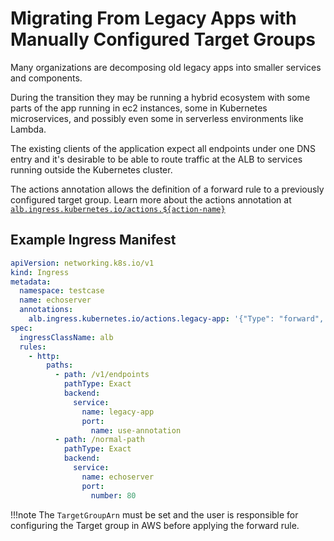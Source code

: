 # Migrating From Legacy Apps with Manually Configured Target Groups

Many organizations are decomposing old legacy apps into smaller services and components.

During the transition they may be running a hybrid ecosystem with some parts of the app running in ec2 instances,
some in Kubernetes microservices, and possibly even some in serverless environments like Lambda.

The existing clients of the application expect all endpoints under one DNS entry and it's desirable to be able
to route traffic at the ALB to services running outside the Kubernetes cluster.

The actions annotation allows the definition of a forward rule to a previously configured target group.
Learn more about the actions annotation at
[`alb.ingress.kubernetes.io/actions.${action-name}`](../reference/ingress/annotations.md#actions)

## Example Ingress Manifest
```yaml
apiVersion: networking.k8s.io/v1
kind: Ingress
metadata:
  namespace: testcase
  name: echoserver
  annotations:
    alb.ingress.kubernetes.io/actions.legacy-app: '{"Type": "forward", "TargetGroupArn": "legacy-tg-arn"}'
spec:
  ingressClassName: alb
  rules:
    - http:
        paths:
          - path: /v1/endpoints
            pathType: Exact
            backend:
              service:
                name: legacy-app
                port:
                  name: use-annotation
          - path: /normal-path
            pathType: Exact
            backend:
              service:
                name: echoserver
                port:
                  number: 80
```

!!!note
    The `TargetGroupArn` must be set and the user is responsible for configuring the Target group in AWS before applying
    the forward rule.

